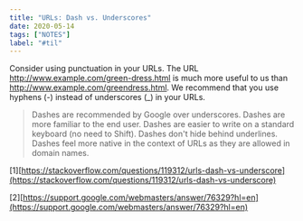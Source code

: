 ```yaml
---
title: "URLs: Dash vs. Underscores"
date: 2020-05-14
tags: ["NOTES"]
label: "#til"
---
```


Consider using punctuation in your URLs. The URL http://www.example.com/green-dress.html is much more useful to us than http://www.example.com/greendress.html. We recommend that you use hyphens (-) instead of underscores (_) in your URLs.

>Dashes are recommended by Google over underscores.
>Dashes are more familiar to the end user.
>Dashes are easier to write on a standard keyboard (no need to Shift).
>Dashes don't hide behind underlines.
>Dashes feel more native in the context of URLs as they are allowed in domain names.

[1][https://stackoverflow.com/questions/119312/urls-dash-vs-underscore](https://stackoverflow.com/questions/119312/urls-dash-vs-underscore)

[2][https://support.google.com/webmasters/answer/76329?hl=en](https://support.google.com/webmasters/answer/76329?hl=en)
